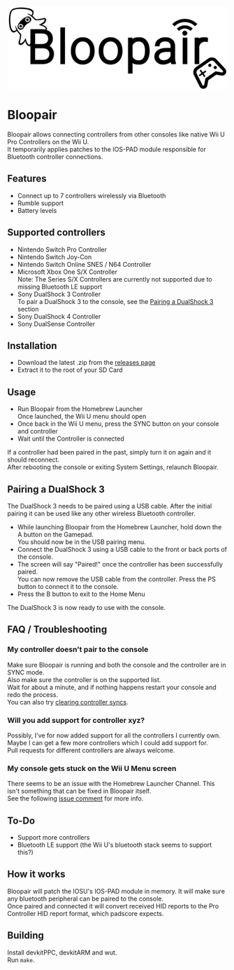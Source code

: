 ![Banner](Bloopair.png?raw=true)
# Bloopair
Bloopair allows connecting controllers from other consoles like native Wii U Pro Controllers on the Wii U.  
It temporarily applies patches to the IOS-PAD module responsible for Bluetooth controller connections.

## Features
- Connect up to 7 controllers wirelessly via Bluetooth
- Rumble support
- Battery levels

## Supported controllers
- Nintendo Switch Pro Controller
- Nintendo Switch Joy-Con
- Nintendo Switch Online SNES / N64 Controller
- Microsoft Xbox One S/X Controller  
Note: The Series S/X Controllers are currently not supported due to missing Bluetooth LE support
- Sony DualShock 3 Controller  
To pair a DualShock 3 to the console, see the [Pairing a DualShock 3](#pairing-a-dualshock-3) section
- Sony DualShock 4 Controller
- Sony DualSense Controller

## Installation
- Download the latest .zip from the [releases page](https://github.com/GaryOderNichts/Bloopair/releases)
- Extract it to the root of your SD Card

## Usage
- Run Bloopair from the Homebrew Launcher  
Once launched, the Wii U menu should open
- Once back in the Wii U menu, press the SYNC button on your console and controller
- Wait until the Controller is connected

If a controller had been paired in the past, simply turn it on again and it should reconnect.  
After rebooting the console or exiting System Settings, relaunch Bloopair.

## Pairing a DualShock 3
The DualShock 3 needs to be paired using a USB cable. After the initial pairing it can be used like any other wireless Bluetooth controller.  
- While launching Bloopair from the Homebrew Launcher, hold down the A button on the Gamepad.  
You should now be in the USB pairing menu.
- Connect the DualShock 3 using a USB cable to the front or back ports of the console.
- The screen will say "Paired!" once the controller has been successfully paired.  
You can now remove the USB cable from the controller. Press the PS button to connect it to the console.
- Press the B button to exit to the Home Menu

The DualShock 3 is now ready to use with the console.

## FAQ / Troubleshooting

### My controller doesn't pair to the console
Make sure Bloopair is running and both the console and the controller are in SYNC mode.  
Also make sure the controller is on the supported list.  
Wait for about a minute, and if nothing happens restart your console and redo the process.  
You can also try [clearing controller syncs](https://en-americas-support.nintendo.com/app/answers/detail/a_id/1705/~/how-to-clear-all-syncs).

### Will you add support for controller xyz?
Possibly, I've for now added support for all the controllers I currently own. Maybe I can get a few more controllers which I could add support for.  
Pull requests for different controllers are always welcome.

### My console gets stuck on the Wii U Menu screen
There seems to be an issue with the Homebrew Launcher Channel. This isn't something that can be fixed in Bloopair itself.  
See the following [issue comment](https://github.com/GaryOderNichts/Bloopair/issues/17#issuecomment-932974462) for more info.

## To-Do
- Support more controllers
- Bluetooth LE support (the Wii U's bluetooth stack seems to support this?)

## How it works
Bloopair will patch the IOSU's IOS-PAD module in memory. It will make sure any bluetooth peripheral can be paired to the console.  
Once paired and connected it will convert received HID reports to the Pro Controller HID report format, which padscore expects.

## Building
Install devkitPPC, devkitARM and wut.  
Run `make`.
